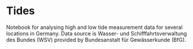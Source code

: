 # Tides

Notebook for analysing high and low tide measurement data for several locations in Germany.
Data source is Wasser- und Schifffahrtsverwaltung des Bundes (WSV) provided by Bundesanstalt für Gewässerkunde (BfG).
